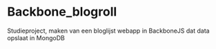 # Backbone_blogroll
Studieproject, maken van een bloglijst webapp in BackboneJS dat data opslaat in MongoDB
